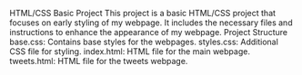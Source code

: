 HTML/CSS Basic Project
This project is a basic HTML/CSS project that focuses on early styling of my webpage. It includes the necessary files and instructions to enhance the appearance of my webpage.
Project Structure
base.css: Contains base styles for the webpages.
styles.css: Additional CSS file for styling.
index.html: HTML file for the main webpage.
tweets.html: HTML file for the tweets webpage.